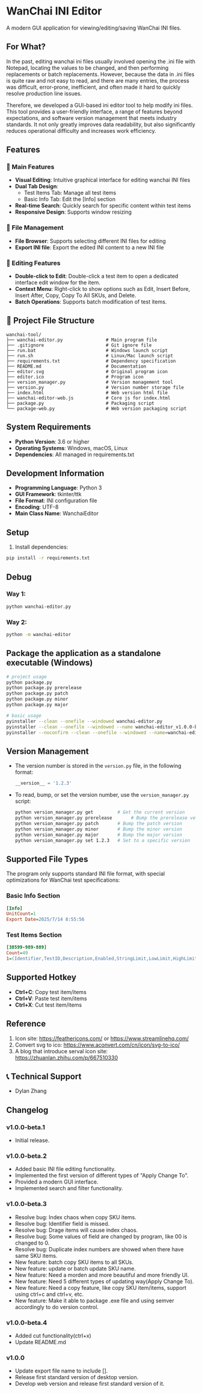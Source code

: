 # WanChai INI Editor

A modern GUI application for viewing/editing/saving WanChai INI files.

## For What?
In the past, editing wanchai ini files usually involved opening the .ini file with Notepad, locating the values to be changed, and then performing replacements or batch replacements. However, because the data in .ini files is quite raw and not easy to read, and there are many entries, the process was difficult, error-prone, inefficient, and often made it hard to quickly resolve production line issues.

Therefore, we developed a GUI-based ini editor tool to help modify ini files. This tool provides a user-friendly interface, a range of features beyond expectations, and software version management that meets industry standards. It not only greatly improves data readability, but also significantly reduces operational difficulty and increases work efficiency.

## Features

### 🎯 Main Features
- **Visual Editing**: Intuitive graphical interface for editing wanchai INI files
- **Dual Tab Design**:   
  - Test Items Tab: Manage all test items
  - Basic Info Tab: Edit the [Info] section
- **Real-time Search**: Quickly search for specific content within test items
- **Responsive Design**: Supports window resizing

### 📁 File Management
- **File Browser**: Supports selecting different INI files for editing
- **Export INI file**: Export the edited INI content to a new INI file

### 🔧 Editing Features
- **Double-click to Edit**: Double-click a test item to open a dedicated interface edit window for the item.
- **Context Menu**: Right-click to show options such as Edit, Insert Before, Insert After, Copy, Copy To All SKUs, and Delete.
- **Batch Operations**: Supports batch modification of test items.

## 📁 Project File Structure

```
wanchai-tool/
├── wanchai-editor.py                # Main program file
├── .gitignore                       # Git ignore file
├── run.bat                          # Windows launch script
├── run.sh                           # Linux/Mac launch script
├── requirements.txt                 # Dependency specification
├── README.md                        # Documentation
├── editor.svg                       # Original program icon
├── editor.ico                       # Program icon
├── version_manager.py               # Version management tool
├── version.py                       # Version number storage file
├── index.html                       # Web version html file
├── wanchai-editor-web.js            # Core js for index.html
├── package.py                       # Packaging script
└── package-web.py                   # Web version packaging script
```

## System Requirements

- **Python Version**: 3.6 or higher
- **Operating Systems**: Windows, macOS, Linux
- **Dependencies**: All managed in requirements.txt

## Development Information

- **Programming Language**: Python 3
- **GUI Framework**: tkinter/ttk
- **File Format**: INI configuration file
- **Encoding**: UTF-8
- **Main Class Name**: WanchaiEditor

## Setup

1. Install dependencies:

```bash
pip install -r requirements.txt
```

## Debug

### Way 1:
```bash
python wanchai-editor.py
```

### Way 2:
```bash
python -m wanchai-editor
```

## Package the application as a standalone executable (Windows)

```bash
# project usage
python package.py
python package.py prerelease
python package.py patch
python package.py minor
python package.py major

# basic usage
pyinstaller --clean --onefile --windowed wanchai-editor.py
pyinstaller --clean --onefile --windowed --name wanchai-editor_v1.0.0-beta.1 wanchai-editor.py
pyinstaller --noconfirm --clean --onefile --windowed --name=wanchai-editor_v1.0.0-beta.1 --icon=editor.ico wanchai-editor.py
```

## Version Management

- The version number is stored in the `version.py` file, in the following format:
  ```python
  __version__ = '1.2.3'
  ```
- To read, bump, or set the version number, use the `version_manager.py` script:
  ```sh
  python version_manager.py get         # Get the current version
  python version_manager.py prerelease       # Bump the prerelease version
  python version_manager.py patch       # Bump the patch version
  python version_manager.py minor       # Bump the minor version
  python version_manager.py major       # Bump the major version
  python version_manager.py set 1.2.3   # Set to a specific version
  ```

## Supported File Types

The program only supports standard INI file format, with special optimizations for WanChai test specifications:

### Basic Info Section
```ini
[Info]
UnitCount=1
Export Date=2025/7/14 8:55:56
```

### Test Items Section
```ini
[38599-989-889]
Count=49
1=(Identifier,TestID,Description,Enabled,StringLimit,LowLimit,HighLimit,LimitType,Unit,Parameters) VALUES ('38599-989-889','999','Name',0,'Jabra Evolve3 85','0','0','0','Description','UC, Link390C, Black, WLC Chrg')
```

## Supported Hotkey

- **Ctrl+C**: Copy test item/items
- **Ctrl+V**: Paste test item/items
- **Ctrl+X**: Cut test item/items

## Reference
1. Icon site: https://feathericons.com/ or https://www.streamlinehq.com/
2. Convert svg to ico: https://www.aconvert.com/cn/icon/svg-to-ico/
3. A blog that introduce serval icon site: https://zhuanlan.zhihu.com/p/667510330

## 📞 Technical Support
- Dylan Zhang

## Changelog

### v1.0.0-beta.1
- Initial release.

### v1.0.0-beta.2
- Added basic INI file editing functionality.
- Implemented the first version of different types of "Apply Change To".
- Provided a modern GUI interface.
- Implemented search and filter functionality.

### v1.0.0-beta.3
- Resolve bug: Index chaos when copy SKU items.
- Resolve bug: Identifier field is missed.
- Resolve bug: Drage items will cause index chaos.
- Resolve bug: Some values of field are changed by program, like 00 is changed to 0.
- Resolve bug: Duplicate index numbers are showed when there have same SKU items.
- New feature: batch copy SKU items to all SKUs.
- New feature: update or batch update SKU name.
- New feature: Need a morden and more beautiful and more friendly UI.
- New feature: Need 5 different types of updating way(Apply Change To).
- New feature: Need a copy feature, like copy SKU item/items, support using ctrl+c and ctrl+v, etc.
- New feature: Make it able to package .exe file and using semver accordingly to do version control.

### v1.0.0-beta.4
- Added cut functionality(ctrl+x)
- Update README.md

### v1.0.0
- Update export file name to include [].
- Release first standard version of desktop version.
- Develop web version and release first standard version of it.